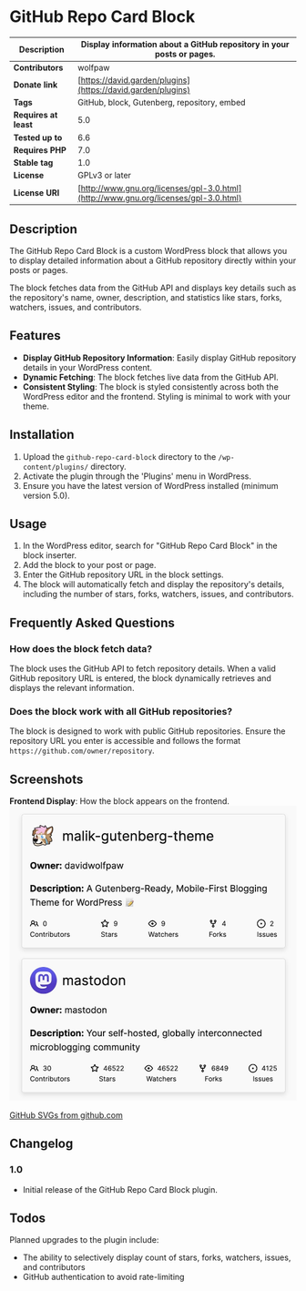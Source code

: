 # GitHub Repo Card Block

| **Description**       | Display information about a GitHub repository in your posts or pages.                |
| --------------------- | ------------------------------------------------------------------------------------ |
| **Contributors**      | wolfpaw                                                                              |
| **Donate link**       | [https://david.garden/plugins](https://david.garden/plugins)                         |
| **Tags**              | GitHub, block, Gutenberg, repository, embed                                          |
| **Requires at least** | 5.0                                                                                  |
| **Tested up to**      | 6.6                                                                                  |
| **Requires PHP**      | 7.0                                                                                  |
| **Stable tag**        | 1.0                                                                                  |
| **License**           | GPLv3 or later                                                                       |
| **License URI**       | [http://www.gnu.org/licenses/gpl-3.0.html](http://www.gnu.org/licenses/gpl-3.0.html) |


## Description

The GitHub Repo Card Block is a custom WordPress block that allows you to display detailed information about a GitHub repository directly within your posts or pages.

The block fetches data from the GitHub API and displays key details such as the repository's name, owner, description, and statistics like stars, forks, watchers, issues, and contributors.

## Features

- **Display GitHub Repository Information**: Easily display GitHub repository details in your WordPress content.
- **Dynamic Fetching**: The block fetches live data from the GitHub API.
- **Consistent Styling**: The block is styled consistently across both the WordPress editor and the frontend. Styling is minimal to work with your theme.

## Installation

1. Upload the `github-repo-card-block` directory to the `/wp-content/plugins/` directory.
2. Activate the plugin through the 'Plugins' menu in WordPress.
3. Ensure you have the latest version of WordPress installed (minimum version 5.0).

## Usage

1. In the WordPress editor, search for "GitHub Repo Card Block" in the block inserter.
2. Add the block to your post or page.
3. Enter the GitHub repository URL in the block settings.
4. The block will automatically fetch and display the repository's details, including the number of stars, forks, watchers, issues, and contributors.

## Frequently Asked Questions

### How does the block fetch data?

The block uses the GitHub API to fetch repository details. When a valid GitHub repository URL is entered, the block dynamically retrieves and displays the relevant information.

### Does the block work with all GitHub repositories?

The block is designed to work with public GitHub repositories. Ensure the repository URL you enter is accessible and follows the format `https://github.com/owner/repository`.

## Screenshots

**Frontend Display**: How the block appears on the frontend.
![Screenshot of frontend of GitHub Repo Card Block, showing two blocks from two different owners](images/ghrc-frontend-screenshot.jpg "Screenshot of frontend of GitHub Repo Card Block, showing two blocks from two different owners")

[GitHub SVGs from github.com](https://docs.github.com/en/site-policy/other-site-policies/github-logo-policy)

## Changelog

### 1.0
* Initial release of the GitHub Repo Card Block plugin.

## Todos

Planned upgrades to the plugin include:
- The ability to selectively display count of stars, forks, watchers, issues, and contributors
- GitHub authentication to avoid rate-limiting
